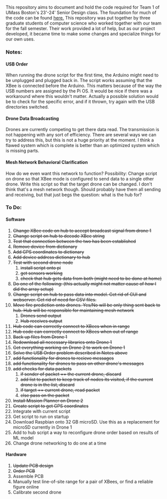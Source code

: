 This repository aims to document and hold the code required for Team 1 of UMass Boston's 23'-24' Senior Design class. The foundation for much of the code can be found [here.](https://github.com/AbhiSharma04/Drone-Mesh-Communication-Network) This repository was put together by three graduate students of computer science who worked together with our team for the fall semester. Their work provided a lot of help, but as our project developed, it became time to make some changes and specialize things for our own uses.

### Notes:
#### USB Order
When running the drone script for the first time, the Arduino might need to be unplugged and plugged back in. The script works assuming that the XBee is connected before the Arduino. This matters because of the way the USB numbers are assigned by the Pi OS. It would be nice if there was a workaround where this wouldn't matter. Actually a possible solution would be to check for the specific error, and if it thrown, try again with the USB directories switched.
#### Drone Data Broadcasting
Drones are currently competing to get there data read. The transmission is not happening with any sort of efficiency. There are several ways we can try to address this, but this is not a huge priority at the moment. I think a flawed system which is complete is better than an optimized system which is missing parts.
#### Mesh Network Behavioral Clarification
How do we even want this network to function? Possibility: Change script on drone so that XBee mode is configured to send data to a single other drone. Write this script so that the target drone can be changed. I don't think that's a mesh network though. Should probably have them all sending and receiving, but that just begs the question: what is the hub for?

### To Do:

#### Software
1) ~~Change XBee code on hub to accept broadcast signal from drone 1~~
2) ~~Change script on hub to decode XBee string~~
3) ~~Test that connection between the two has been established~~
4) ~~Remove device from dictionary~~
5) ~~Add GPS coordinates to dictionary~~
6) ~~Add device address dictionary to hub~~
7) ~~Test with second drone node~~
	1) ~~install script onto pi~~
	2) ~~get sensors working~~
	3) ~~check that hub gets data from both (might need to be done at home)~~
8) ~~Do one of the following: (this actually might not matter cause of how I did the array setup)~~
9) ~~Change script on hub to pass data into model. Get rid of GUI and webserver. Get rid of need for CSV files.~~
10) ~~Move fire prediction onto drones. Yes/No will be only thing sent back to hub. Hub will be responsible for maintaining mesh network~~
	1) ~~Drones send output~~
	2) ~~Hub receives output~~
11) ~~Hub code can correctly connect to XBees when in range~~
12) ~~Hub code can correctly connect to XBees when out of range~~
13) ~~Back up files from Drone 1~~
14) ~~Redownload all necessary libraries onto Drone 1~~
15) ~~Get everything working on Drone 2 to work on Drone 1~~
16) ~~Solve the USB Order problem described in Notes above~~
17) ~~add functionality for drones to recieve messages~~
18) ~~add functionality for drones to pass on other drone's messages~~
19) ~~add checks for data packets~~
	1) ~~if sender of packet == the current drone, discard~~
	2) ~~add list to packet to keep track of nodes its visited, if the current drone is in the list, discard~~
	3) ~~if target == current drone, read packet~~
	4) ~~else pass on the packet~~
20) ~~Install Mission Planner on Drone 2~~
21) ~~Create script to get GPS coordinates~~
22) Integrate with current script
23) Get script to run on startup
24) Download Raspbian onto 32 GB microSD. Use this as a replacement for microSD currently in Drone 1
25) Add to hub script a way to reconfigure drone order based on results of ML model
26) Change drone networking to do one at a time
#### Hardware
1) ~~Update PCB design~~
2) ~~Order PCB~~
3) Assemble PCB
4) Manually test line-of-site range for a pair of XBees, or find a reliable figure online
5) Calibrate second drone
